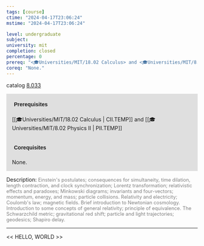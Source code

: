 ```yaml
---
tags: [course]
ctime: "2024-04-17T23:06:24"
mstime: "2024-04-17T23:06:24"

level: undergraduate
subject: 
university: mit
completion: closed
percentage: 0
prereq: "<🎓Universities/MIT/18.02 Calculus> and <🎓Universities/MIT/8.02 Physics II>"
coreq: "None."
---
```


catalog [8.033](http://student.mit.edu/catalog/m8a.html#8.033)

<span style="display: block; padding: 15px; background-color: rgb(100, 100, 100, 0.2);"><font id="m_prereq3686_0" style="display: block; font-family: Arial, sans-serif; font-weight: bold; padding: 5px">Prerequisites</font><br><span id="prereq3686_0">[[🎓Universities/MIT/18.02 Calculus | CII.TEMP]] and [[🎓Universities/MIT/8.02 Physics II | PII.TEMP]]</span></span>
<span style="display: block; padding: 15px; background-color: rgb(100, 100, 100, 0.2);"><font id="m_coreq3686_0" style="display: block; font-family: Arial, sans-serif; font-weight: bold; padding: 5px">Corequisites</font><br><span id="coreq3686_0">None.</span></span>

<font style="">Description:</font>
<font style="color: grey; font-size: 0.8rem;">Einstein's postulates; consequences for simultaneity, time dilation, length contraction, and clock synchronization; Lorentz transformation; relativistic effects and paradoxes; Minkowski diagrams; invariants and four-vectors; momentum, energy, and mass; particle collisions. Relativity and electricity; Coulomb's law; magnetic fields. Brief introduction to Newtonian cosmology. Introduction to some concepts of general relativity; principle of equivalence. The Schwarzchild metric; gravitational red shift; particle and light trajectories; geodesics; Shapiro delay.</font>



---

<< HELLO, WORLD >>
